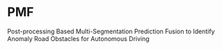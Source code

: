 # PMF
Post-processing Based Multi-Segmentation Prediction Fusion to Identify Anomaly Road Obstacles for Autonomous Driving
